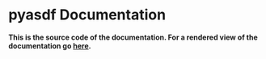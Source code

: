 # pyasdf Documentation

**This is the source code of the documentation. For a rendered
view of the documentation go [here](http://seismicdata.github.io/pyasdf/).**
